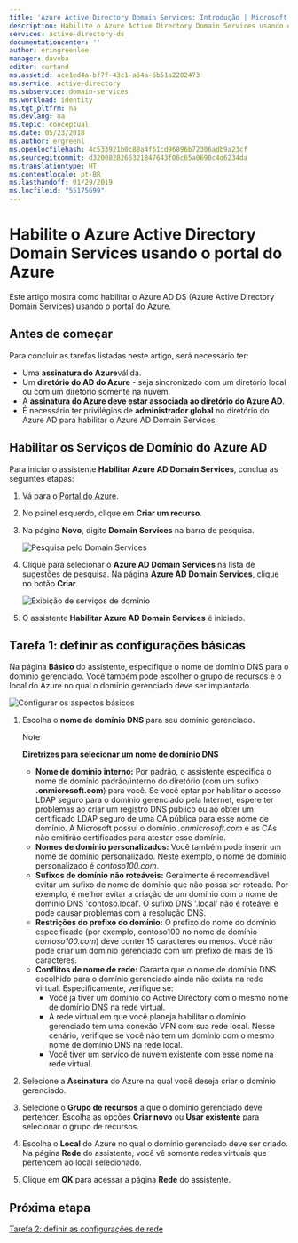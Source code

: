 ```yaml
---
title: 'Azure Active Directory Domain Services: Introdução | Microsoft Docs'
description: Habilite o Azure Active Directory Domain Services usando o portal do Azure
services: active-directory-ds
documentationcenter: ''
author: eringreenlee
manager: daveba
editor: curtand
ms.assetid: ace1ed4a-bf7f-43c1-a64a-6b51a2202473
ms.service: active-directory
ms.subservice: domain-services
ms.workload: identity
ms.tgt_pltfrm: na
ms.devlang: na
ms.topic: conceptual
ms.date: 05/23/2018
ms.author: ergreenl
ms.openlocfilehash: 4c533921b0c88a4f61cd96896b72306adb9a23cf
ms.sourcegitcommit: d3200828266321847643f06c65a0698c4d6234da
ms.translationtype: HT
ms.contentlocale: pt-BR
ms.lasthandoff: 01/29/2019
ms.locfileid: "55175699"
---
```

# <a name="enable-azure-active-directory-domain-services-using-the-azure-portal"></a>Habilite o Azure Active Directory Domain Services usando o portal do Azure
Este artigo mostra como habilitar o Azure AD DS (Azure Active Directory Domain Services) usando o portal do Azure.


## <a name="before-you-begin"></a>Antes de começar
Para concluir as tarefas listadas neste artigo, será necessário ter:

* Uma **assinatura do Azure**válida.
* Um **diretório do AD do Azure** - seja sincronizado com um diretório local ou com um diretório somente na nuvem.
* A **assinatura do Azure deve estar associada ao diretório do Azure AD**.
* É necessário ter privilégios de **administrador global** no diretório do Azure AD para habilitar o Azure AD Domain Services.


## <a name="enable-azure-ad-domain-services"></a>Habilitar os Serviços de Domínio do Azure AD

Para iniciar o assistente **Habilitar Azure AD Domain Services**, conclua as seguintes etapas:

1. Vá para o [Portal do Azure](https://portal.azure.com).
2. No painel esquerdo, clique em **Criar um recurso**.
3. Na página **Novo**, digite **Domain Services** na barra de pesquisa.

    ![Pesquisa pelo Domain Services](./media/getting-started/search-domain-services.png)

4. Clique para selecionar o **Azure AD Domain Services** na lista de sugestões de pesquisa. Na página **Azure AD Domain Services**, clique no botão **Criar**.

    ![Exibição de serviços de domínio](./media/getting-started/domain-services-blade.png)

5. O assistente **Habilitar Azure AD Domain Services** é iniciado.


## <a name="task-1-configure-basic-settings"></a>Tarefa 1: definir as configurações básicas
Na página **Básico** do assistente, especifique o nome de domínio DNS para o domínio gerenciado. Você também pode escolher o grupo de recursos e o local do Azure no qual o domínio gerenciado deve ser implantado.

![Configurar os aspectos básicos](./media/getting-started/domain-services-blade-basics.png)

1. Escolha o **nome de domínio DNS** para seu domínio gerenciado.

   > [!NOTE]
   > **Diretrizes para selecionar um nome de domínio DNS**
   > * **Nome de domínio interno:** Por padrão, o assistente especifica o nome de domínio padrão/interno do diretório (com um sufixo **.onmicrosoft.com**) para você. Se você optar por habilitar o acesso LDAP seguro para o domínio gerenciado pela Internet, espere ter problemas ao criar um registro DNS público ou ao obter um certificado LDAP seguro de uma CA pública para esse nome de domínio. A Microsoft possui o domínio *.onmicrosoft.com* e as CAs não emitirão certificados para atestar esse domínio.
   * **Nomes de domínio personalizados:** Você também pode inserir um nome de domínio personalizado. Neste exemplo, o nome de domínio personalizado é *contoso100.com*.
   * **Sufixos de domínio não roteáveis:** Geralmente é recomendável evitar um sufixo de nome de domínio que não possa ser roteado. Por exemplo, é melhor evitar a criação de um domínio com o nome de domínio DNS 'contoso.local'. O sufixo DNS '.local' não é roteável e pode causar problemas com a resolução DNS.
   * **Restrições do prefixo do domínio:** O prefixo do nome do domínio especificado (por exemplo, contoso100 no nome de domínio *contoso100.com*) deve conter 15 caracteres ou menos. Você não pode criar um domínio gerenciado com um prefixo de mais de 15 caracteres.
   * **Conflitos de nome de rede:** Garanta que o nome de domínio DNS escolhido para o domínio gerenciado ainda não exista na rede virtual. Especificamente, verifique se:
       * Você já tiver um domínio do Active Directory com o mesmo nome de domínio DNS na rede virtual.
       * A rede virtual em que você planeja habilitar o domínio gerenciado tem uma conexão VPN com sua rede local. Nesse cenário, verifique se você não tem um domínio com o mesmo nome de domínio DNS na rede local.
       * Você tiver um serviço de nuvem existente com esse nome na rede virtual.
    >

2. Selecione a **Assinatura** do Azure na qual você deseja criar o domínio gerenciado.

3. Selecione o **Grupo de recursos** a que o domínio gerenciado deve pertencer. Escolha as opções **Criar novo** ou **Usar existente** para selecionar o grupo de recursos.

4. Escolha o **Local** do Azure no qual o domínio gerenciado deve ser criado. Na página **Rede** do assistente, você vê somente redes virtuais que pertencem ao local selecionado.

5. Clique em **OK** para acessar a página **Rede** do assistente.


## <a name="next-step"></a>Próxima etapa
[Tarefa 2: definir as configurações de rede](active-directory-ds-getting-started-network.md)
